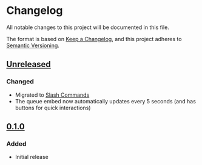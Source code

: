 # Changelog
All notable changes to this project will be documented in this file.

The format is based on [Keep a Changelog](https://keepachangelog.com/en/1.0.0/),
and this project adheres to [Semantic Versioning](https://semver.org/spec/v2.0.0.html).

## [Unreleased]
### Changed
- Migrated to [Slash Commands](https://support.discord.com/hc/en-us/articles/1500000368501-Slash-Commands-FAQ)
- The queue embed now automatically updates every 5 seconds (and has buttons for quick interactions)

## [0.1.0]
### Added
- Initial release

[Unreleased]: https://github.com/codetheweb/muse/compare/v0.1.0...HEAD
[0.1.0]: https://github.com/codetheweb/muse/releases/tag/v0.1.0
